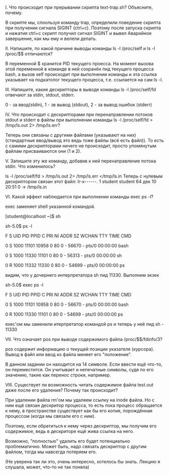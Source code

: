 I. Что происходит при прерывании скрипта text-trap.sh? Объясните, почему.

В скрипте мы, споользуя команду trap, определили поведение скрипта при получении сигнала SIGINT (ctrl+c).
Поэтому после запуска скрипта и нажатия ctrl+c скрипт получил сигнал SIGINT и вывел Аварийное завершение, как мы ему и велели делать.

II. Напишите, по какой причине выводы команды ls -l /proc/self и ls -l /proc/$$ отличаются?

В переменной $ хранится PID текущего проесса. На момент вызова этой переменной в команде в ней сохранён пид текущего процесса bash, а вызов self происходит при выполнении команды и эта ссылка указывает на подкатолог текущего процесса, т.е. ссылается на сам ls -l.

III. Напишите, какие дескрипторы в выводе команды ls -l /proc/self/fd отвечают за stdin, stdout, stderr.

0 - за ввод(stdin), 1 - зв вывод (stdout), 2 - за вывод ошибок (stderr)

IV. Что происходит с дескрипторами при перенаправлении потоков stdout и stderr в файлы при выполнении команды ls -l /proc/self/fd > /tmp/ls.out 2> /tmp/ls.err?

Теперь они связаны с другими файлами (указывают на них) (стандартные ввод/вывод это ведь тоже файлы (всё есть файл)).
То есть с самими дескрипторами ничего не происходит, просто упомянутым файлам присваиваются они (1 и 2).

V. Запишите эту же команду, добавив к ней перенаправление потока stdin. Что изменилось?

ls -l /proc/self/fd > /tmp/ls.out 2> /tmp/ls.err </tmp/ls.in
Теперь с нулевым дескриптором связан этот файл: 
lr-x------. 1 student student 64 дек 10 20:51 0 -> /tmp/ls.in

VI. Какой эффект наблюдается при выполнении команды exec ps -l?

exec заменяет shell указанной командой.

[student@localhost ~]$ sh

sh-5.0$ ps -l

F S   UID     PID    PPID  C PRI  NI ADDR SZ WCHAN  TTY          TIME CMD

0 S  1000   11101   10958  0  80   0 - 56670 -      pts/0    00:00:00 bash

0 S  1000   11330   11101  0  80   0 - 56313 -      pts/0    00:00:00 sh 

0 R  1000   11332   11330  0  80   0 - 54699 -      pts/0    00:00:00 ps

видим, что у дочернего интерпретатора sh пид 11330.  Выполним экзек

sh-5.0$ exec ps -l

F S   UID     PID    PPID  C PRI  NI ADDR SZ WCHAN  TTY          TIME CMD

0 S  1000   11101   10958  0  80   0 - 56670 -      pts/0    00:00:00 bash

0 R  1000   11330   11101  0  80   0 - 54699 -      pts/0    00:00:00 ps

exec'ом мы заменили итерпретатор командой ps и теперь у неё пид sh - 11330

VII. Что означает pos при выводе содержимого файла /proc/$$/fdinfo/3?

pos содержит информацию о текущей позиции указателя (курсора). Вывод в файл или ввод из файла меняет его "положение".

В данном задании он находится на 14 символе. Если ввести ещё что-то, он переместится. Он учитывает и непечатные символы, судя по его значению, такие как перенос строки, например.

VIII. Существует ли возможность читать содержимое файла test.out даже после его удаления? Почему так происходит?

При удалении файла rm'ом мы удаляем ссылку на inode файла. Но с ним ещё связан дескритор процесса, то есть пока процесс обращается к нему, в пространстве существует как бы его копия, порождённая процессом (когда мы связали его с ним).

Поэтому, если обратиться к нему через дескриптор, мы получим его содержимое, ведь в дескриторе ещё жива ссылка на него.

Возможно, "полностью" удалить его будет потенциально проблематично. Может быть, надо связать дескриптор с другим файлом, тогда мы навсегда потеряем его.

(Не уверена так ли это, очень интересно, хотелось бы знать. Лекцию я слушала, может, что-то не так поняла)


